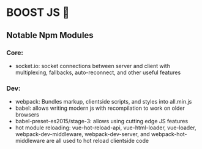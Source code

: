 # BOOST JS 🚀 #

## Notable Npm Modules ##
### Core: ##
  * socket.io: socket connections between server and client with multiplexing, fallbacks, auto-reconnect, and other useful features
### Dev: ##
  * webpack: Bundles markup, clientside scripts, and styles into all.min.js
  * babel: allows writing modern js with recompilation to work on older browsers
  * babel-preset-es2015/stage-3: allows using cutting edge JS features
  * hot module reloading: vue-hot-reload-api, vue-html-loader, vue-loader, webpack-dev-middleware, webpack-dev-server, and webpack-hot-middleware are all used to hot reload clientside code
